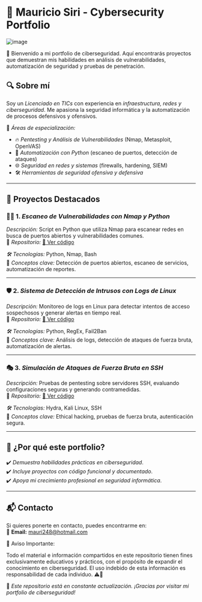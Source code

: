 # 🚀 Mauricio Siri - Cybersecurity Portfolio  
![image](https://github.com/user-attachments/assets/3aca9152-472b-4000-a2e8-c31ca52fe35c)


🚀 Bienvenido a mi portfolio de ciberseguridad. Aquí encontrarás proyectos que demuestran mis habilidades en análisis de vulnerabilidades, automatización de seguridad y pruebas de penetración.  

## 🔍 Sobre mí  
Soy un *Licenciado en TICs* con experiencia en *infraestructura, redes y ciberseguridad*. Me apasiona la seguridad informática y la automatización de procesos defensivos y ofensivos.  

📌 *Áreas de especialización:*  
- 🔥 *Pentesting y Análisis de Vulnerabilidades* (Nmap, Metasploit, OpenVAS)  
- 🔄 *Automatización con Python* (escaneo de puertos, detección de ataques)  
- 🌐 *Seguridad en redes y sistemas* (firewalls, hardening, SIEM)  
- 🛠️ *Herramientas de seguridad ofensiva y defensiva*  

---

## 📂 Proyectos Destacados  

### 🕵️‍♂️ 1. *Escaneo de Vulnerabilidades con Nmap y Python*  
*Descripción:* Script en Python que utiliza Nmap para escanear redes en busca de puertos abiertos y vulnerabilidades comunes.  
📎 *Repositorio:* [🔗 Ver código](#)  

*🛠️ Tecnologías:* Python, Nmap, Bash  
📌 *Conceptos clave:* Detección de puertos abiertos, escaneo de servicios, automatización de reportes.  

---

### 🛡️ 2. *Sistema de Detección de Intrusos con Logs de Linux*  
*Descripción:* Monitoreo de logs en Linux para detectar intentos de acceso sospechosos y generar alertas en tiempo real.  
📎 *Repositorio:* [🔗 Ver código](#)  

*🛠️ Tecnologías:* Python, RegEx, Fail2Ban  
📌 *Conceptos clave:* Análisis de logs, detección de ataques de fuerza bruta, automatización de alertas.  

---

### 🎭 3. *Simulación de Ataques de Fuerza Bruta en SSH*  
*Descripción:* Pruebas de pentesting sobre servidores SSH, evaluando configuraciones seguras y generando contramedidas.  
📎 *Repositorio:* [🔗 Ver código](#)  

*🛠️ Tecnologías:* Hydra, Kali Linux, SSH  
📌 *Conceptos clave:* Ethical hacking, pruebas de fuerza bruta, autenticación segura.  

---

## 🎯 ¿Por qué este portfolio?  
✔️ *Demuestra habilidades prácticas en ciberseguridad*.  
✔️ *Incluye proyectos con código funcional y documentado*.  
✔️ *Apoya mi crecimiento profesional en seguridad informática*.  


---

## 📬 Contacto  
Si quieres ponerte en contacto, puedes encontrarme en:  
📧 **Email:** [mauri248@hotmail.com](mailto:tuemail@example.com)  

📢 Aviso Importante:

Todo el material e información compartidos en este repositorio tienen fines exclusivamente educativos y prácticos, con el propósito de expandir el conocimiento en ciberseguridad. El uso indebido de esta información es responsabilidad de cada individuo. ⚠️🔐

🚀 *Este repositorio está en constante actualización. ¡Gracias por visitar mi portfolio de ciberseguridad!*  

